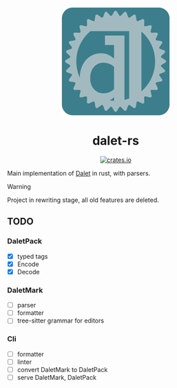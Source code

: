 <div align="center">

![Dalet-rs](https://github.com/TempoWorks/.github/blob/main/imgs/dalet-rs.png?raw=true)

# dalet-rs

[![crates.io](https://img.shields.io/crates/v/dalet.svg)](https://crates.io/crates/dalet)

</div>

Main implementation of [Dalet](https://github.com/txtdot/dalet) in rust, with parsers.

> [!WARNING]
> Project in rewriting stage, all old features are deleted.

## TODO

### DaletPack

- [x] typed tags
- [x] Encode
- [x] Decode

### DaletMark

- [ ] parser
- [ ] formatter
- [ ] tree-sitter grammar for editors

### Cli

- [ ] formatter
- [ ] linter
- [ ] convert DaletMark to DaletPack
- [ ] serve DaletMark, DaletPack
